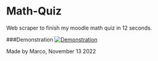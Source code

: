 # Math-Quiz
Web scraper to finish my moodle math quiz in 12 seconds.

###Demonstration
[![Demonstration](https://img.youtube.com/vi/oA8kbyCYY1I/0.jpg)](https://www.youtube.com/watch?v=oA8kbyCYY1I)

Made by Marco, November 13 2022
